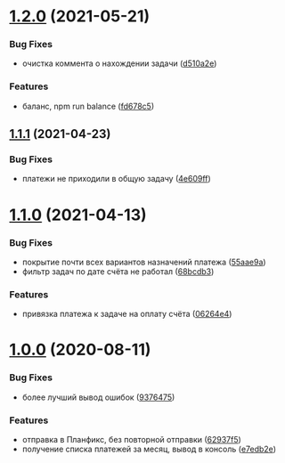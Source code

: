 # [1.2.0](https://github.com/viasite/tinkoff-openapi-payments-to-planfix/compare/v1.1.1...v1.2.0) (2021-05-21)


### Bug Fixes

* очистка коммента о нахождении задачи ([d510a2e](https://github.com/viasite/tinkoff-openapi-payments-to-planfix/commit/d510a2e))


### Features

* баланс, npm run balance ([fd678c5](https://github.com/viasite/tinkoff-openapi-payments-to-planfix/commit/fd678c5))



## [1.1.1](https://github.com/viasite/tinkoff-openapi-payments-to-planfix/compare/v1.1.0...v1.1.1) (2021-04-23)


### Bug Fixes

* платежи не приходили в общую задачу ([4e609ff](https://github.com/viasite/tinkoff-openapi-payments-to-planfix/commit/4e609ff))



# [1.1.0](https://github.com/viasite/tinkoff-openapi-payments-to-planfix/compare/v1.0.0...v1.1.0) (2021-04-13)


### Bug Fixes

* покрытие почти всех вариантов назначений платежа ([55aae9a](https://github.com/viasite/tinkoff-openapi-payments-to-planfix/commit/55aae9a))
* фильтр задач по дате счёта не работал ([68bcdb3](https://github.com/viasite/tinkoff-openapi-payments-to-planfix/commit/68bcdb3))


### Features

* привязка платежа к задаче на оплату счёта ([06264e4](https://github.com/viasite/tinkoff-openapi-payments-to-planfix/commit/06264e4))



# [1.0.0](https://github.com/viasite/tinkoff-openapi-payments-to-planfix/compare/e7edb2e...v1.0.0) (2020-08-11)


### Bug Fixes

* более лучший вывод ошибок ([9376475](https://github.com/viasite/tinkoff-openapi-payments-to-planfix/commit/9376475))


### Features

* отправка в Планфикс, без повторной отправки ([62937f5](https://github.com/viasite/tinkoff-openapi-payments-to-planfix/commit/62937f5))
* получение списка платежей за месяц, вывод в консоль ([e7edb2e](https://github.com/viasite/tinkoff-openapi-payments-to-planfix/commit/e7edb2e))



